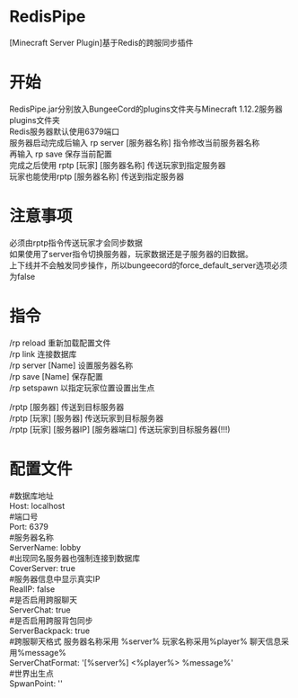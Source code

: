 # RedisPipe
[Minecraft Server Plugin]基于Redis的跨服同步插件
# 开始
RedisPipe.jar分别放入BungeeCord的plugins文件夹与Minecraft 1.12.2服务器plugins文件夹<BR>
Redis服务器默认使用6379端口<BR>
服务器启动完成后输入 rp server [服务器名称] 指令修改当前服务器名称<BR>
再输入 rp save 保存当前配置<BR>
完成之后使用 rptp [玩家] [服务器名称] 传送玩家到指定服务器 <BR>
玩家也能使用rptp [服务器名称] 传送到指定服务器<BR>

# 注意事项
必须由rptp指令传送玩家才会同步数据<BR>
如果使用了server指令切换服务器，玩家数据还是子服务器的旧数据。<BR>
上下线并不会触发同步操作，所以bungeecord的force_default_server选项必须为false<BR>


# 指令
/rp reload 重新加载配置文件<BR>
/rp link <ip> <port> 连接数据库<BR>
/rp server [Name] 设置服务器名称<BR>
/rp save [Name] 保存配置<BR>
/rp setspawn <PlayerName> 以指定玩家位置设置出生点<BR>
  
/rptp [服务器] 传送到目标服务器<BR>
/rptp [玩家] [服务器] 传送玩家到目标服务器<BR>
/rptp [玩家] [服务器IP] [服务器端口] 传送玩家到目标服务器(!!!)<BR>
  
# 配置文件
#数据库地址<BR>
Host: localhost<BR>
#端口号<BR>
Port: 6379<BR>
#服务器名称<BR>
ServerName: lobby<BR>
#出现同名服务器也强制连接到数据库<BR>
CoverServer: true<BR>
#服务器信息中显示真实IP<BR>
RealIP: false<BR>
#是否启用跨服聊天<BR>
ServerChat: true<BR>
#是否启用跨服背包同步<BR>
ServerBackpack: true<BR>
#跨服聊天格式  服务器名称采用 %server% 玩家名称采用%player% 聊天信息采用%message%<BR>
ServerChatFormat: '[%server%] <%player%> %message%'<BR>
#世界出生点<BR>
SpwanPoint: ''<BR>
